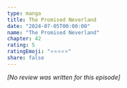 ```yaml
---
type: manga
title: The Promised Neverland
date: "2024-07-05T00:00:00"
name: "The Promised Neverland"
chapter: 42
rating: 5
ratingEmoji: "⭐️⭐️⭐️⭐️⭐️"
share: false
---
```


_[No review was written for this episode]_